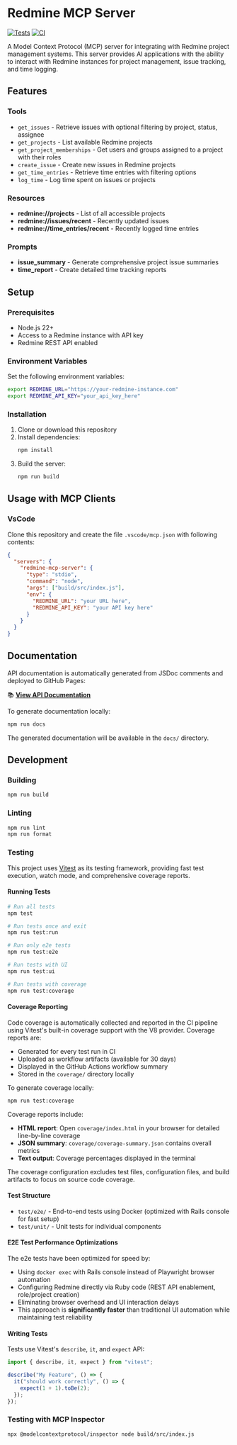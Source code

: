 # Redmine MCP Server

[![Tests](https://github.com/Wint3rmute/redmine-mcp/actions/workflows/tests.yml/badge.svg)](https://github.com/Wint3rmute/redmine-mcp/actions/workflows/tests.yml)
[![CI](https://github.com/Wint3rmute/redmine-mcp/actions/workflows/ci.yml/badge.svg)](https://github.com/Wint3rmute/redmine-mcp/actions/workflows/ci.yml)

A Model Context Protocol (MCP) server for integrating with Redmine project
management systems. This server provides AI applications with the ability to
interact with Redmine instances for project management, issue tracking, and time
logging.

## Features

### Tools

- `get_issues` - Retrieve issues with optional filtering by project, status,
  assignee
- `get_projects` - List available Redmine projects
- `get_project_memberships` - Get users and groups assigned to a project with
  their roles
- `create_issue` - Create new issues in Redmine projects
- `get_time_entries` - Retrieve time entries with filtering options
- `log_time` - Log time spent on issues or projects

### Resources

- **redmine://projects** - List of all accessible projects
- **redmine://issues/recent** - Recently updated issues
- **redmine://time_entries/recent** - Recently logged time entries

### Prompts

- **issue_summary** - Generate comprehensive project issue summaries
- **time_report** - Create detailed time tracking reports

## Setup

### Prerequisites

- Node.js 22+
- Access to a Redmine instance with API key
- Redmine REST API enabled

### Environment Variables

Set the following environment variables:

```bash
export REDMINE_URL="https://your-redmine-instance.com"
export REDMINE_API_KEY="your_api_key_here"
```

### Installation

1. Clone or download this repository
2. Install dependencies:
   ```bash
   npm install
   ```
3. Build the server:
   ```bash
   npm run build
   ```

## Usage with MCP Clients

### VsCode

Clone this repository and create the file `.vscode/mcp.json` with following
contents:

```json
{
  "servers": {
    "redmine-mcp-server": {
      "type": "stdio",
      "command": "node",
      "args": ["build/src/index.js"],
      "env": {
        "REDMINE_URL": "your URL here",
        "REDMINE_API_KEY": "your API key here"
      }
    }
  }
}
```

## Documentation

API documentation is automatically generated from JSDoc comments and deployed to
GitHub Pages:

📚 **[View API Documentation](https://wint3rmute.github.io/redmine-mcp/)**

To generate documentation locally:

```bash
npm run docs
```

The generated documentation will be available in the `docs/` directory.

## Development

### Building

```bash
npm run build
```

### Linting

```bash
npm run lint
npm run format
```

### Testing

This project uses [Vitest](https://vitest.dev/) as its testing framework,
providing fast test execution, watch mode, and comprehensive coverage reports.

#### Running Tests

```bash
# Run all tests
npm test

# Run tests once and exit
npm run test:run

# Run only e2e tests
npm run test:e2e

# Run tests with UI
npm run test:ui

# Run tests with coverage
npm run test:coverage
```

#### Coverage Reporting

Code coverage is automatically collected and reported in the CI pipeline using
Vitest's built-in coverage support with the V8 provider. Coverage reports are:

- Generated for every test run in CI
- Uploaded as workflow artifacts (available for 30 days)
- Displayed in the GitHub Actions workflow summary
- Stored in the `coverage/` directory locally

To generate coverage locally:

```bash
npm run test:coverage
```

Coverage reports include:

- **HTML report**: Open `coverage/index.html` in your browser for detailed
  line-by-line coverage
- **JSON summary**: `coverage/coverage-summary.json` contains overall metrics
- **Text output**: Coverage percentages displayed in the terminal

The coverage configuration excludes test files, configuration files, and build
artifacts to focus on source code coverage.

#### Test Structure

- `test/e2e/` - End-to-end tests using Docker (optimized with Rails console for fast setup)
- `test/unit/` - Unit tests for individual components

#### E2E Test Performance Optimizations

The e2e tests have been optimized for speed by:

- Using `docker exec` with Rails console instead of Playwright browser automation
- Configuring Redmine directly via Ruby code (REST API enablement, role/project creation)
- Eliminating browser overhead and UI interaction delays
- This approach is **significantly faster** than traditional UI automation while maintaining test reliability

#### Writing Tests

Tests use Vitest's `describe`, `it`, and `expect` API:

```typescript
import { describe, it, expect } from "vitest";

describe("My Feature", () => {
  it("should work correctly", () => {
    expect(1 + 1).toBe(2);
  });
});
```

### Testing with MCP Inspector

```bash
npx @modelcontextprotocol/inspector node build/src/index.js
```
